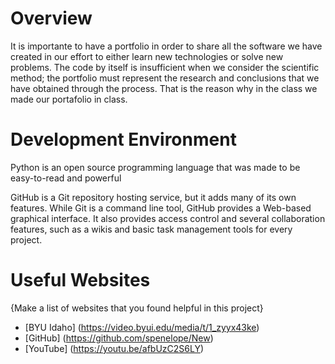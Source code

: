 # Overview

It is importante to have a portfolio in order to share all the software we have created in our effort to either learn new technologies or solve new problems. The code by itself is insufficient when we consider the scientific method; the portfolio must represent the research and conclusions that we have obtained through the process. That is the reason why in the class we made our portafolio in class.

# Development Environment

Python is an open source programming language that was made to be easy-to-read and powerful

GitHub is a Git repository hosting service, but it adds many of its own features. While Git is a command line tool, GitHub provides a Web-based graphical interface. It also provides access control and several collaboration features, such as a wikis and basic task management tools for every project.


# Useful Websites

{Make a list of websites that you found helpful in this project}
* [BYU Idaho] (https://video.byui.edu/media/t/1_zyyx43ke)
* [GitHub] (https://github.com/spenelope/New)
* [YouTube] (https://youtu.be/afbUzC2S6LY)